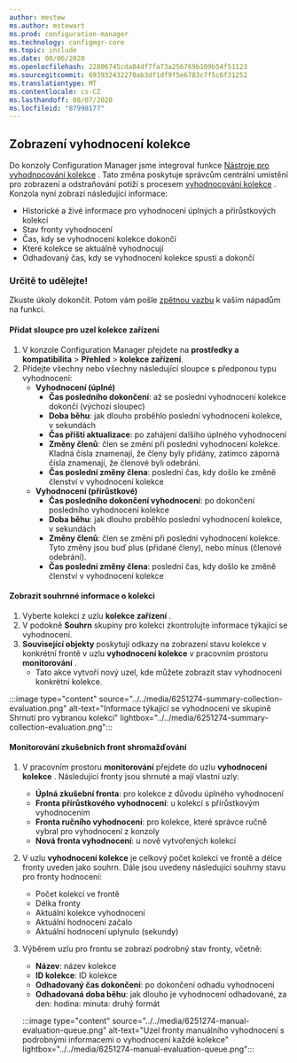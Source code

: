 ```yaml
---
author: mestew
ms.author: mstewart
ms.prod: configuration-manager
ms.technology: configmgr-core
ms.topic: include
ms.date: 08/06/2020
ms.openlocfilehash: 22806745cda84df7fa73a256769b109b54f51123
ms.sourcegitcommit: 693932432270ab3df1df9f5e6783c7f5c6f31252
ms.translationtype: MT
ms.contentlocale: cs-CZ
ms.lasthandoff: 08/07/2020
ms.locfileid: "87998177"
---
```

## <a name="collection-evaluation-view"></a><a name="bkmk_colleval"></a>Zobrazení vyhodnocení kolekce
<!--6251274-->
Do konzoly Configuration Manager jsme integroval funkce [Nástroje pro vyhodnocování kolekce](../../../../support/ceviewer.md) . Tato změna poskytuje správcům centrální umístění pro zobrazení a odstraňování potíží s procesem [vyhodnocování kolekce](../../../../clients/manage/collections/collection-evaluation.md) . Konzola nyní zobrazí následující informace:

- Historické a živé informace pro vyhodnocení úplných a přírůstkových kolekcí
- Stav fronty vyhodnocení
- Čas, kdy se vyhodnocení kolekce dokončí
- Které kolekce se aktuálně vyhodnocují
- Odhadovaný čas, kdy se vyhodnocení kolekce spustí a dokončí

### <a name="try-it-out"></a>Určitě to udělejte!

Zkuste úkoly dokončit. Potom vám pošle [zpětnou vazbu](../../technical-preview-2003.md#bkmk_feedback) k vašim nápadům na funkci.

#### <a name="add-columns-for-the-device-collections-node"></a>Přidat sloupce pro uzel **kolekce zařízení**

1. V konzole Configuration Manager přejdete na **prostředky a kompatibilita**  >  **Přehled**  >  **kolekce zařízení**.
1. Přidejte všechny nebo všechny následující sloupce s předponou typu vyhodnocení:
   - **Vyhodnocení (úplné)**
      - **Čas posledního dokončení**: až se poslední vyhodnocení kolekce dokončí (výchozí sloupec)
      - **Doba běhu**: jak dlouho proběhlo poslední vyhodnocení kolekce, v sekundách
      - **Čas příští aktualizace**: po zahájení dalšího úplného vyhodnocení
      - **Změny členů**: člen se změní při poslední vyhodnocení kolekce. Kladná čísla znamenají, že členy byly přidány, zatímco záporná čísla znamenají, že členové byli odebráni.
      - **Čas poslední změny člena**: poslední čas, kdy došlo ke změně členství v vyhodnocení kolekce
   - **Vyhodnocení (přírůstkové)**
      - **Čas posledního dokončení vyhodnocení**: po dokončení posledního vyhodnocení kolekce
      - **Doba běhu**: jak dlouho proběhlo poslední vyhodnocení kolekce, v sekundách
      - **Změny členů**: člen se změní při poslední vyhodnocení kolekce. Tyto změny jsou buď plus (přidané členy), nebo mínus (členové odebrání).
      - **Čas poslední změny člena**: poslední čas, kdy došlo ke změně členství v vyhodnocení kolekce

#### <a name="view-collection-summary-information"></a>Zobrazit souhrnné informace o kolekci

1. Vyberte kolekci z uzlu **kolekce zařízení** .
1. V podokně **Souhrn** skupiny pro kolekci zkontrolujte informace týkající se vyhodnocení.
1. **Související objekty** poskytují odkazy na zobrazení stavu kolekce v konkrétní frontě v uzlu **vyhodnocení kolekce** v pracovním prostoru **monitorování** .
   - Tato akce vytvoří nový uzel, kde můžete zobrazit stav vyhodnocení konkrétní kolekce.  

:::image type="content" source="../../media/6251274-summary-collection-evaluation.png" alt-text="Informace týkající se vyhodnocení ve skupině Shrnutí pro vybranou kolekci" lightbox="../../media/6251274-summary-collection-evaluation.png":::

#### <a name="monitoring-collection-evaluation-queues"></a>Monitorování zkušebních front shromažďování

1. V pracovním prostoru **monitorování** přejdete do uzlu **vyhodnocení kolekce** . Následující fronty jsou shrnuté a mají vlastní uzly:
   - **Úplná zkušební fronta**: pro kolekce z důvodu úplného vyhodnocení
   - **Fronta přírůstkového vyhodnocení**: u kolekcí s přírůstkovým vyhodnocením
   - **Fronta ručního vyhodnocení**: pro kolekce, které správce ručně vybral pro vyhodnocení z konzoly
   - **Nová fronta vyhodnocení**: u nově vytvořených kolekcí
1. V uzlu **vyhodnocení kolekce** je celkový počet kolekcí ve frontě a délce fronty uveden jako souhrn. Dále jsou uvedeny následující souhrny stavu pro fronty hodnocení:
   - Počet kolekcí ve frontě
   - Délka fronty
   - Aktuální kolekce vyhodnocení
   - Aktuální hodnocení začalo
   - Aktuální hodnocení uplynulo (sekundy)
1. Výběrem uzlu pro frontu se zobrazí podrobný stav fronty, včetně: 
   - **Název**: název kolekce
   - **ID kolekce**: ID kolekce
   - **Odhadovaný čas dokončení**: po dokončení odhadu vyhodnocení
   - **Odhadovaná doba běhu**: jak dlouho je vyhodnocení odhadované, za den: hodina: minuta: druhý formát

   :::image type="content" source="../../media/6251274-manual-evaluation-queue.png" alt-text="Uzel fronty manuálního vyhodnocení s podrobnými informacemi o vyhodnocení každé kolekce" lightbox="../../media/6251274-manual-evaluation-queue.png":::

